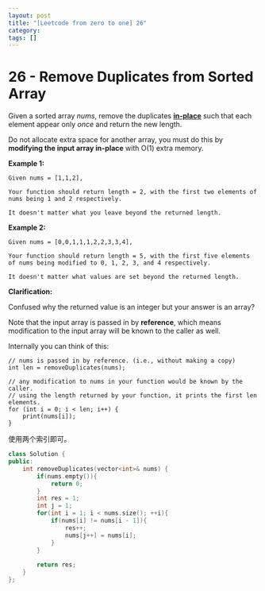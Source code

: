 ```yaml
---
layout: post
title: "[Leetcode from zero to one] 26"
category: 
tags: []
---
```


# 26 - Remove Duplicates from Sorted Array

Given a sorted array *nums*, remove the duplicates [**in-place**](https://en.wikipedia.org/wiki/In-place_algorithm) such that each element appear only *once* and return the new length.

Do not allocate extra space for another array, you must do this by **modifying the input array in-place** with O(1) extra memory.

**Example 1:**

```
Given nums = [1,1,2],

Your function should return length = 2, with the first two elements of nums being 1 and 2 respectively.

It doesn't matter what you leave beyond the returned length.
```

**Example 2:**

```
Given nums = [0,0,1,1,1,2,2,3,3,4],

Your function should return length = 5, with the first five elements of nums being modified to 0, 1, 2, 3, and 4 respectively.

It doesn't matter what values are set beyond the returned length.
```

**Clarification:**

Confused why the returned value is an integer but your answer is an array?

Note that the input array is passed in by **reference**, which means modification to the input array will be known to the caller as well.

Internally you can think of this:

```
// nums is passed in by reference. (i.e., without making a copy)
int len = removeDuplicates(nums);

// any modification to nums in your function would be known by the caller.
// using the length returned by your function, it prints the first len elements.
for (int i = 0; i < len; i++) {
    print(nums[i]);
}
```

使用两个索引即可。

```c++
class Solution {
public:
    int removeDuplicates(vector<int>& nums) {
        if(nums.empty()){
            return 0;
        }
        int res = 1;
        int j = 1;
        for(int i = 1; i < nums.size(); ++i){
            if(nums[i] != nums[i - 1]){
                res++;
                nums[j++] = nums[i];
            }
        }
        
        return res;
    }
};
```

